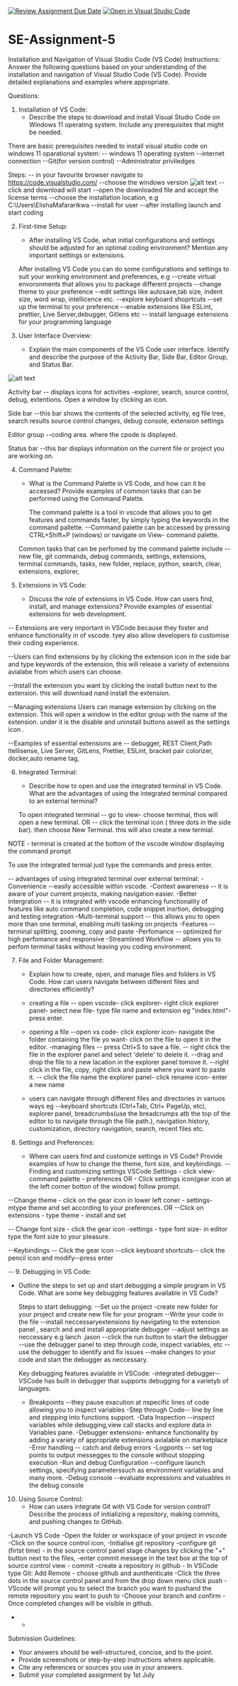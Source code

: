 [![Review Assignment Due Date](https://classroom.github.com/assets/deadline-readme-button-22041afd0340ce965d47ae6ef1cefeee28c7c493a6346c4f15d667ab976d596c.svg)](https://classroom.github.com/a/XoLGRbHq)
[![Open in Visual Studio Code](https://classroom.github.com/assets/open-in-vscode-2e0aaae1b6195c2367325f4f02e2d04e9abb55f0b24a779b69b11b9e10269abc.svg)](https://classroom.github.com/online_ide?assignment_repo_id=15278886&assignment_repo_type=AssignmentRepo)

# SE-Assignment-5

Installation and Navigation of Visual Studio Code (VS Code)
 Instructions:
Answer the following questions based on your understanding of the installation and navigation of Visual Studio Code (VS Code). Provide detailed explanations and examples where appropriate.

 Questions:

1. Installation of VS Code:
   - Describe the steps to download and install Visual Studio Code on Windows 11 operating system. Include any prerequisites that might be needed.

There are basic prerequisites needed to install visual studio code on windows 11 oparational system:
 -- windows 11 operating system
 --internet connection
 --Git(for version control)
 --Administrator priviledges

 Steps:
 -- in your favourite browser navigate to <https://code.visualstudio.com/>
 --choose the windows version ![alt text](<Screenshot (4).png>)
 --click and download will start
 --open the downloaded file and accept the license terms
 --choose the installation location, e.g C:\Users\ElishaMafararikwa
 --install for user
 --after  installing launch and start coding

2. First-time Setup:
   - After installing VS Code, what initial configurations and settings should be adjusted for an optimal coding environment? Mention any important settings or extensions.

   After installing VS Code you can do some configurations and settings to suit your working environment and preferences, e.g
   --create virtual envoronments that allows you to package different projects
   --change theme to your preference
   --edit settings like autosave,tab size, indent size, word wrap, intellicence etc.
   --explore keyboard shoprtcuts
   --set up the terminal to your preference
   --enable extensions like ESLint, prettier, Live Server,debugger, Gitlens etc
   -- install language extensions for your programming language

3. User Interface Overview:
   - Explain the main components of the VS Code user interface. Identify and describe the purpose of the Activity Bar, Side Bar, Editor Group, and Status Bar.

![alt text](<Screenshot (1)-3.png>)

Activity bar -- displays icons for activities -explorer, search, source control, debug, extentions.
   Open a window by clicking an icon.

Side bar --this bar shows the contents of the selected activity, eg  file tree, search results source control changes, debug console, extension settings

Editor group --coding area. where the cpode is displayed.

Status bar --this bar displays  information on the current file or project you are working on.

4. Command Palette:
   - What is the Command Palette in VS Code, and how can it be accessed? Provide examples of common tasks that can be performed using the Command Palette.

      The command palette is a tool in vscode that allows you to get features and commands faster, by simply typing the keywords in the command pallette.
      --Command palette can be accessed by pressing CTRL+Shift+P (windows)
       or navigate on View- command palette.

   Common tasks that can  be perfomed by the command palette include -- new file,  git commands, debug commands, settings, extensions, terminal commands, tasks, new folder, replace, python, search, clear, extensions, explorer,

5. Extensions in VS Code:
   - Discuss the role of extensions in VS Code. How can users find, install, and manage extensions? Provide examples of essential extensions for web development.

 --  Extensions are very important in  VSCode because they foster and enhance functionality in of vscode. tyey also allow developers to customise their coding experience.

 --Users can find extensions by by clicking the extension icon in the side bar and type  keywords of the extension, this will release a variety of extensions avialabe from which users can choose.

 --Install the extension you want by clicking the install button next to the  extension. this will download nand install the extension.

 --Managing extensions   Users can manage extension by  clicking on the extension. This will open a window in the editor group with the name of the extension. under it is the disable and uninstall buttons aswell as the settings icon .

--Examples of essential extensions are -- debugger, REST Client,Path Itellisense, Live Server, GitLens, Prettier, ESLint, bracket pair colorizer, docker,auto rename tag,

6. Integrated Terminal:
   - Describe how to open and use the integrated terminal in VS Code. What are the advantages of using the integrated terminal compared to an external terminal?

   To open integrated terminal  --  go to view- choose terminal, thos will open a new terminal. OR
   -- click the terminal icon ( three dots in the side bar). then choose New Terminal. this will also create a new termial.

NOTE - terminal is created at the bottom of the vscode window displaying the command prompt

  To use  the integrated termial just type the commands and press enter.

 -- advantages of using integrated terminal over external terminal:
     -Convenience --easily accessible within vscode.
     -Context awareness -- it is aware of your current projects, making navigation easier.
     -Better intergration -- it is integrated with vscode enhancing functionality of features like auto command completion, code snippet insrtion, debugging and testing integration
     -Multi-terminal support -- this allows you to open more than one terminal, enabling multi tasking on projects
     -Features  -- terminal splitting, zooming, copy and paste
     -Perfomance -- optimized for high perfomance and responsive
     -Streamlined Workflow -- allows you to perfom terminal tasks without leaving you coding environment.

7. File and Folder Management:
   - Explain how to create, open, and manage files and folders in VS Code. How can users navigate between different files and directories efficiently?

   - creating a file -- open vscode- click explorer- right click explorer panel- select new file- type file name and extension eg "index.html"- press enter.
   - opening a file --open vs code- click explorer icon- navigate the folder containing the file yo want- click on the file to open it in the editor.
   -managing files -- press Ctrl+S to save a file.
                   -- right click the file in the explorer panel and select 'delete' to delete it.
                   --drag and drop the file to a new lacation in the explorer panel tomove it.
                   --right click in the file, copy, right click and paste where you want to paste it.
                   -- click the file name the explorer panel- click rename icon- enter a new name
   - users can navigate through different files and directories in variuos ways eg  --keyboard shortcuts (Ctrl+Tab, Ctrl+ PageUp, etc), explorer panel, breadcrumbs(use the breadcrumps atb the top of the editor to  to navigate through the file path.), navigation history, customization, directory navigation, search, recent files etc.

8. Settings and Preferences:
   - Where can users find and customize settings in VS Code? Provide examples of how to change the theme, font size, and keybindings.
   --Finding and customizing settings VSCode
     Settings - click view- command palette - preferences OR
              - Click setttings icon(gear icon at the left corner botton of the window) follow prompt.

--Change theme - click on the gear icon in lower left coner - settings- mtype theme and  set according to your preferences. OR
    --Click on extensions - type theme - install and set

-- Change font size -  click the gear icon -settings - type font size- in editor  type the font size to your pleasure.

 --Keybindings    -- Click the gear icon --click keyboard shortcuts-- click the pencil icon and modify--press enter

--
9. Debugging in VS Code:

- Outline the steps to set up and start debugging a simple program in VS Code. What are some key debugging features available in VS Code?

   Steps to start debugging:
   --Set uo the project -create new folder for your project and create new file for your program
   --Write your code in the file
   --install neccessaryextensions by navigating to the extension panel , search and and install appropriate debugger
   --adjust settings as neccessary e.g lanch .jason
   --click the run button to start the debugger
   --use the debugger panel to step through code, inspect variables, etc
   --use the debugger to identify and fix issues
   --make changes to your code and start the debugger as neccessary.

   Key debugging features avialable in  VSCode:
  -integrated debugger--VSCode has built in debugger that supports debugging for a varietyb of languages.
  - Breakpoints --they pause exacution at nspecific lines of code allowing you to inspect variables
   -Step through Code-- line by line and stepping into functions support.
   -Data Inspection --inspect variables while debugging,view call stacks and explore data in Variables pane.
   -Debugger extensions- enhance functionality by adding a variety of appropriate extensions avialable on marketplace
   -Error handling -- catch and debug errors
   -Logponts -- set log points to output messegges to the console without stopping execution
   -Run and debug Configuration --configure launch settings, specifying parameterssuch as environment variables and many more.
   -Debug  console --evaluate expressions and valuables in the debug console

10. Using Source Control:
    - How can users integrate Git with VS Code for version control? Describe the process of initializing a repository, making commits, and pushing changes to GitHub.

   -Launch VS Code
   -Open the folder or workspace of your project in vscode
   -Click on the source control icon,
   -Initialise git repository
   -configure git (firtst time)
    - in the source control panel stage changes by clicking the "+" button next to the files,
    -enter commit messege in the text box at the top of source control view
    - commit
    -create a repository in github
    - In VSCode type Git: Add Remote - choose github and aunthenticate
    -Click the three dots in the source control panel and from the drop down menu click push
    - VScode will prompt you to  select the branch you want to pushand the remote repository you want to push to
    -Choose your branch and confirm
    -Once completed changes will be visible in github.

-
  -

 Submission Guidelines:

- Your answers should be well-structured, concise, and to the point.
- Provide screenshots or step-by-step instructions where applicable.
- Cite any references or sources you use in your answers.
- Submit your completed assignment by 1st July
